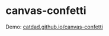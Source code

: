 # canvas-confetti

Demo: [catdad.github.io/canvas-confetti](https://catdad.github.io/canvas-confetti/)
